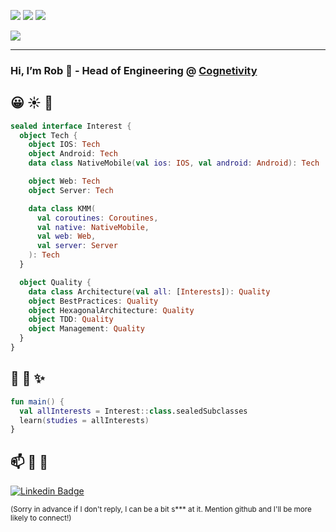 ![][visitors]
![][followers]
![][stars]

![](https://img.shields.io/badge/Platforms-Android_|_iOS_|_KMM_|_Web-blueviolet?logo=appveyor&style=?style=for-the-badge&logo=appveyor)

------

### Hi, I’m Rob 👋 - Head of Engineering @ [Cognetivity](https://cognetivity.com)

## 😀 ☀️ 🎉
```kotlin
sealed interface Interest {
  object Tech {
    object IOS: Tech
    object Android: Tech
    data class NativeMobile(val ios: IOS, val android: Android): Tech

    object Web: Tech
    object Server: Tech

    data class KMM(
      val coroutines: Coroutines,
      val native: NativeMobile,
      val web: Web,
      val server: Server
    ): Tech
  }

  object Quality {
    data class Architecture(val all: [Interests]): Quality
    object BestPractices: Quality
    object HexagonalArchitecture: Quality
    object TDD: Quality
    object Management: Quality
  }
}
```

## 🌱 📖 ✨
```kotlin
fun main() {
  val allInterests = Interest::class.sealedSubclasses
  learn(studies = allInterests)
}
```

## 📫 🔗 📨
[![Linkedin Badge](https://img.shields.io/badge/-LinkedIn-blue?style=flat-square&logo=Linkedin&logoColor=white)][linkedin]

<sub>(Sorry in advance if I don't reply, I can be a bit s*** at it. Mention github and I'll be more likely to connect!)</sub>

[visitors]: https://visitor-badge.laobi.icu/badge?page_id=RowbDowg-me
[followers]: https://img.shields.io/github/followers/RowbDowg
[stars]: https://img.shields.io/github/stars/RowbDowg
[linkedin]: https://www.linkedin.com/in/rob-valdes/
